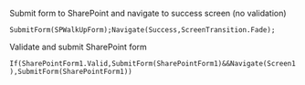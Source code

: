 Submit form to SharePoint and navigate to success screen (no validation)

```SubmitForm(SPWalkUpForm);Navigate(Success,ScreenTransition.Fade);```

Validate and submit SharePoint form

```If(SharePointForm1.Valid,SubmitForm(SharePointForm1)&&Navigate(Screen1),SubmitForm(SharePointForm1))```
